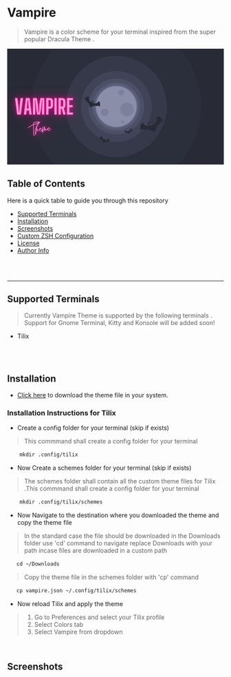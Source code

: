 # Vampire 
> Vampire is a color scheme for your terminal inspired from the super popular Dracula Theme . 

![Project Banner](./Images/Banner.png)

## Table of Contents
Here is a quick table to guide you through this repository

- [Supported Terminals](#Supported-Terminals)
- [Installation](#Installation)
- [Screenshots](#Screenshots)
- [Custom ZSH Configuration](#Custom-ZSH-Configuration)
- [License](#license)
- [Author Info](#author-info)

<br>
<br/>

---
## Supported Terminals 
> Currently Vampire Theme is supported by the following terminals . Support for Gnome Terminal, Kitty and Konsole will be added soon!
* Tilix

<br>
<br/>

## Installation
<p>
  
* [Click here](https://github.com/BiswasJishnu/Vampire-Terminal-Theme/releases/download/v0.1/Vampire.json) to download the theme file in your system.
<p/>



### Installation Instructions for Tilix

*  Create a config folder for your terminal (skip if exists)
> This commmand shall create a config folder for your terminal 
```html
    mkdir .config/tilix
```
* Now Create a schemes  folder for your terminal (skip if exists)
> The schemes folder shall contain all the custom theme files for Tilix .This commmand shall create a config folder for your terminal 
```html
    mkdir .config/tilix/schemes
```
* Now Navigate to the destination where you downloaded the theme and copy the theme file
> In the standard case the file should be downloaded in the Downloads folder use 'cd' command to navigate replace Downloads with your path incase files are downloaded in a custom path
```html
   cd ~/Downloads
```
> Copy the theme file in the schemes folder with 'cp' command
```html
   cp vampire.json ~/.config/tilix/schemes
```
* Now reload Tilix and apply the theme

>1. Go to Preferences and select your Tilix profile
>2. Select Colors tab
>3. Select Vampire from dropdown


<br/>

## Screenshots
